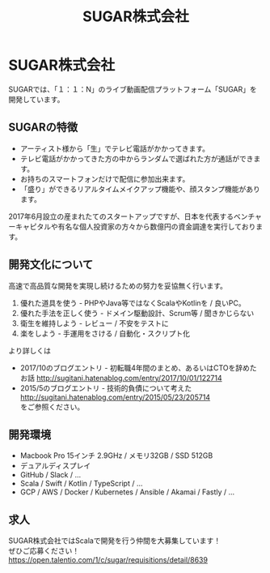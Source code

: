 ﻿---  
title: "SUGAR株式会社"  
logo: "/img/logo/sugar.png"  
plan: samurai  
link: "https://sugarcorp.jp/"  
link tittle: "ホームページはこちら" 
--- 

#  SUGAR株式会社

SUGARでは、「１：１：N」のライブ動画配信プラットフォーム「SUGAR」を開発しています。

## SUGARの特徴

- アーティスト様から「生」でテレビ電話がかかってきます。 
- テレビ電話がかかってきた方の中からランダムで選ばれた方が通話ができます。 
- お持ちのスマートフォンだけで配信に参加出来ます。 
- 「盛り」ができるリアルタイムメイクアップ機能や、顔スタンプ機能があります。

2017年6月設立の産まれたてのスタートアップですが、日本を代表するベンチャーキャピタルや有名な個人投資家の方々から数億円の資金調達を実行しております。

## 開発文化について
高速で高品質な開発を実現し続けるための努力を妥協無く行います。

1. 優れた道具を使う - PHPやJava等ではなくScalaやKotlinを / 良いPC。 
2. 優れた手法を正しく使う - ドメイン駆動設計、Scrum等 / 聞きかじらない 
3. 衛生を維持しよう - レビュー / 不安をテストに 
4. 楽をしよう - 手運用をさける / 自動化・スクリプト化

より詳しくは

- 2017/10のブログエントリ - 初転職4年間のまとめ、あるいはCTOを辞めたお話 
http://sugitani.hatenablog.com/entry/2017/10/01/122714 
- 2015/5のブログエントリ - 技術的負債について考えた 
http://sugitani.hatenablog.com/entry/2015/05/23/205714  
をご参照ください。

## 開発環境
- Macbook Pro 15インチ 2.9GHz / メモリ32GB / SSD 512GB 
- デュアルディスプレイ 
- GitHub / Slack / ... 
- Scala / Swift / Kotlin / TypeScript / ... 
- GCP / AWS / Docker / Kubernetes / Ansible / Akamai / Fastly / ...

## 求人
SUGAR株式会社ではScalaで開発を行う仲間を大募集しています！  
ぜひご応募ください！  
https://open.talentio.com/1/c/sugar/requisitions/detail/8639

